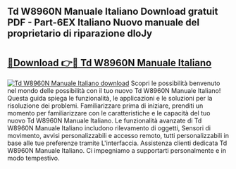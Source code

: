 ## Td W8960N Manuale Italiano Download gratuit PDF - Part-6EX Italiano Nuovo manuale del proprietario di riparazione dloJy

# <h2><a href="http://dfcupm.blite.top/?on=Td+W8960N+Manuale+Italiano">🔗Download 👉🔴 Td W8960N Manuale Italiano</a></h2>

[![Td W8960N Manuale Italiano download](https://i.imgur.com/lujVjoI.png)](http://dfcupm.blite.top/?on=Td+W8960N+Manuale+Italiano)
Scopri le possibilità benvenuto nel mondo delle possibilità con il tuo nuovo Td W8960N Manuale Italiano! Questa guida spiega le funzionalità, le applicazioni e le soluzioni per la risoluzione dei problemi. Familiarizzare prima di iniziare, prenditi un momento per familiarizzare con le caratteristiche e le capacità del tuo nuovo Td W8960N Manuale Italiano. Le funzionalità avanzate di Td W8960N Manuale Italiano includono rilevamento di oggetti, Sensori di movimento, avvisi personalizzabili e accesso remoto, tutti personalizzabili in base alle tue preferenze tramite L'interfaccia. Assistenza clienti dedicata Td W8960N Manuale Italiano. Ci impegniamo a supportarti personalmente e in modo tempestivo.
